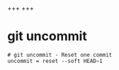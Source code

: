 +++
+++

# git uncommit

```gitconfig
# git uncommit - Reset one commit
uncommit = reset --soft HEAD~1
```

